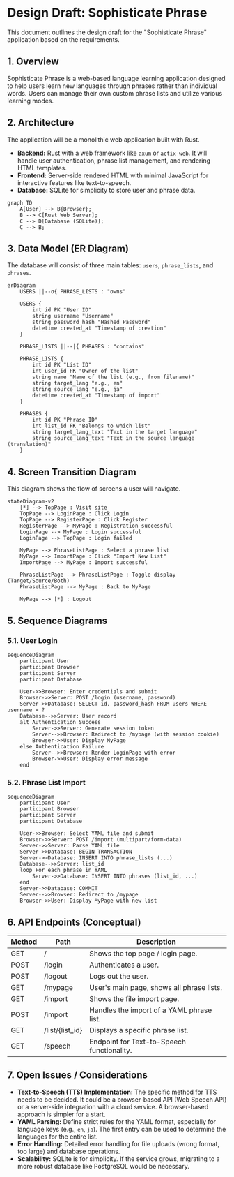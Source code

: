 # Design Draft: Sophisticate Phrase

This document outlines the design draft for the "Sophisticate Phrase" application based on the requirements.

## 1. Overview

Sophisticate Phrase is a web-based language learning application designed to help users learn new languages through phrases rather than individual words. Users can manage their own custom phrase lists and utilize various learning modes.

## 2. Architecture

The application will be a monolithic web application built with Rust.

- **Backend:** Rust with a web framework like `axum` or `actix-web`. It will handle user authentication, phrase list management, and rendering HTML templates.
- **Frontend:** Server-side rendered HTML with minimal JavaScript for interactive features like text-to-speech.
- **Database:** SQLite for simplicity to store user and phrase data.

```mermaid
graph TD
    A[User] --> B{Browser};
    B --> C[Rust Web Server];
    C --> D[Database (SQLite)];
    C --> B;
```

## 3. Data Model (ER Diagram)

The database will consist of three main tables: `users`, `phrase_lists`, and `phrases`.

```mermaid
erDiagram
    USERS ||--o{ PHRASE_LISTS : "owns"

    USERS {
        int id PK "User ID"
        string username "Username"
        string password_hash "Hashed Password"
        datetime created_at "Timestamp of creation"
    }

    PHRASE_LISTS ||--|{ PHRASES : "contains"

    PHRASE_LISTS {
        int id PK "List ID"
        int user_id FK "Owner of the list"
        string name "Name of the list (e.g., from filename)"
        string target_lang "e.g., en"
        string source_lang "e.g., ja"
        datetime created_at "Timestamp of import"
    }

    PHRASES {
        int id PK "Phrase ID"
        int list_id FK "Belongs to which list"
        string target_lang_text "Text in the target language"
        string source_lang_text "Text in the source language (translation)"
    }
```

## 4. Screen Transition Diagram

This diagram shows the flow of screens a user will navigate.

```mermaid
stateDiagram-v2
    [*] --> TopPage : Visit site
    TopPage --> LoginPage : Click Login
    TopPage --> RegisterPage : Click Register
    RegisterPage --> MyPage : Registration successful
    LoginPage --> MyPage : Login successful
    LoginPage --> TopPage : Login failed

    MyPage --> PhraseListPage : Select a phrase list
    MyPage --> ImportPage : Click "Import New List"
    ImportPage --> MyPage : Import successful

    PhraseListPage --> PhraseListPage : Toggle display (Target/Source/Both)
    PhraseListPage --> MyPage : Back to MyPage

    MyPage --> [*] : Logout
```

## 5. Sequence Diagrams

### 5.1. User Login

```mermaid
sequenceDiagram
    participant User
    participant Browser
    participant Server
    participant Database

    User->>Browser: Enter credentials and submit
    Browser->>Server: POST /login (username, password)
    Server->>Database: SELECT id, password_hash FROM users WHERE username = ?
    Database-->>Server: User record
    alt Authentication Success
        Server->>Server: Generate session token
        Server-->>Browser: Redirect to /mypage (with session cookie)
        Browser->>User: Display MyPage
    else Authentication Failure
        Server-->>Browser: Render LoginPage with error
        Browser->>User: Display error message
    end
```

### 5.2. Phrase List Import

```mermaid
sequenceDiagram
    participant User
    participant Browser
    participant Server
    participant Database

    User->>Browser: Select YAML file and submit
    Browser->>Server: POST /import (multipart/form-data)
    Server->>Server: Parse YAML file
    Server->>Database: BEGIN TRANSACTION
    Server->>Database: INSERT INTO phrase_lists (...)
    Database-->>Server: list_id
    loop For each phrase in YAML
        Server->>Database: INSERT INTO phrases (list_id, ...)
    end
    Server->>Database: COMMIT
    Server-->>Browser: Redirect to /mypage
    Browser->>User: Display MyPage with new list
```

## 6. API Endpoints (Conceptual)

| Method | Path                  | Description                               |
|--------|-----------------------|-------------------------------------------|
| GET    | /                     | Shows the top page / login page.          |
| POST   | /login                | Authenticates a user.                     |
| POST   | /logout               | Logs out the user.                        |
| GET    | /mypage               | User's main page, shows all phrase lists. |
| GET    | /import               | Shows the file import page.               |
| POST   | /import               | Handles the import of a YAML phrase list. |
| GET    | /list/{list_id}       | Displays a specific phrase list.          |
| GET    | /speech               | Endpoint for Text-to-Speech functionality.|

## 7. Open Issues / Considerations

- **Text-to-Speech (TTS) Implementation:** The specific method for TTS needs to be decided. It could be a browser-based API (Web Speech API) or a server-side integration with a cloud service. A browser-based approach is simpler for a start.
- **YAML Parsing:** Define strict rules for the YAML format, especially for language keys (e.g., `en`, `ja`). The first entry can be used to determine the languages for the entire list.
- **Error Handling:** Detailed error handling for file uploads (wrong format, too large) and database operations.
- **Scalability:** SQLite is for simplicity. If the service grows, migrating to a more robust database like PostgreSQL would be necessary.
